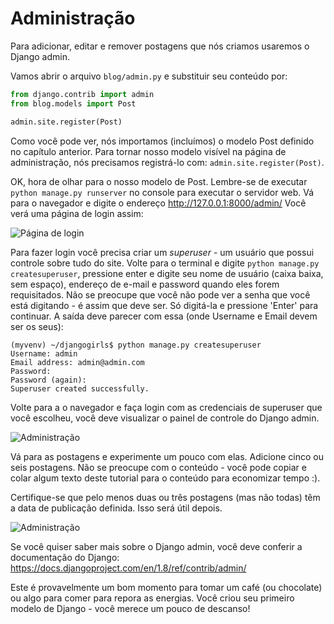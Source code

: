 # Administração

Para adicionar, editar e remover postagens que nós criamos usaremos o Django admin.

Vamos abrir o arquivo `blog/admin.py` e substituir seu conteúdo por:

```python
from django.contrib import admin
from blog.models import Post

admin.site.register(Post)
```

Como você pode ver, nós importamos (incluímos) o modelo Post definido no capítulo anterior. Para tornar nosso modelo visível na página de administração, nós precisamos registrá-lo com: `admin.site.register(Post)`.

OK, hora de olhar para o nosso modelo de Post. Lembre-se de executar `python manage.py runserver` no console para executar o servidor web. Vá para o navegador e digite o endereço http://127.0.0.1:8000/admin/ Você verá uma página de login assim:

![Página de login][1]

 [1]: images/login_page2.png

Para fazer login você precisa criar um *superuser* - um usuário que possui controle sobre tudo do site. Volte para o terminal e digite `python manage.py createsuperuser`, pressione enter e digite seu nome de usuário (caixa baixa, sem espaço), endereço de e-mail e password quando eles forem requisitados. Não se preocupe que você não pode ver a senha que você está digitando - é assim que deve ser. Só digitá-la e pressione 'Enter' para continuar. A saída deve parecer com essa (onde Username e Email devem ser os seus):

    (myvenv) ~/djangogirls$ python manage.py createsuperuser
    Username: admin
    Email address: admin@admin.com
    Password:
    Password (again):
    Superuser created successfully.
    

Volte para a o navegador e faça login com as credenciais de superuser que você escolheu, você deve visualizar o painel de controle do Django admin.

![Administração][2]

 [2]: images/django_admin3.png

Vá para as postagens e experimente um pouco com elas. Adicione cinco ou seis postagens. Não se preocupe com o conteúdo - você pode copiar e colar algum texto deste tutorial para o conteúdo para economizar tempo :).

Certifique-se que pelo menos duas ou três postagens (mas não todas) têm a data de publicação definida. Isso será útil depois.

![Administração][3]

 [3]: images/edit_post3.png

Se você quiser saber mais sobre o Django admin, você deve conferir a documentação do Django: https://docs.djangoproject.com/en/1.8/ref/contrib/admin/

Este é provavelmente um bom momento para tomar um café (ou chocolate) ou algo para comer para repora as energias. Você criou seu primeiro modelo de Django - você merece um pouco de descanso!

